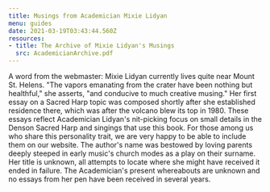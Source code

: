 ```yaml
---
title: Musings from Academician Mixie Lidyan
menu: guides
date: 2021-03-19T03:43:44.560Z
resources:
- title: The Archive of Mixie Lidyan's Musings
  src: AcademicianArchive.pdf
---
```

A word from the webmaster: Mixie Lidyan currently lives quite near Mount St. Helens. "The vapors emanating from the crater have been nothing but healthful," she asserts, "and conducive to much creative musing." Her first essay on a Sacred Harp topic was composed shortly after she established residence there, which was after the volcano blew its top in 1980. These essays reflect Academician Lidyan's nit-picking focus on small details in the Denson Sacred Harp and singings that use this book. For those among us who share this personality trait, we are very happy to be able to include them on our website.
The author's name was bestowed by loving parents deeply steeped in early music's church modes as a play on their surname. Her title is unknown, all attempts to locate where she might have received it ended in failure. The Academician's present whereabouts are unknown and no essays from her pen have been received in several years.

